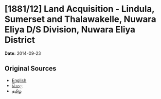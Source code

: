 # [1881/12] Land Acquisition - Lindula, Sumerset and Thalawakelle, Nuwara Eliya D/S Division, Nuwara Eliya District

**Date:** 2014-09-23

## Original Sources

- [English](https://documents.gov.lk/view/extra-gazettes/2014/9/1881-12_E.pdf)
- [සිංහල](https://documents.gov.lk/view/extra-gazettes/2014/9/1881-12_S.pdf)
- [தமிழ்](https://documents.gov.lk/view/extra-gazettes/2014/9/1881-12_T.pdf)
